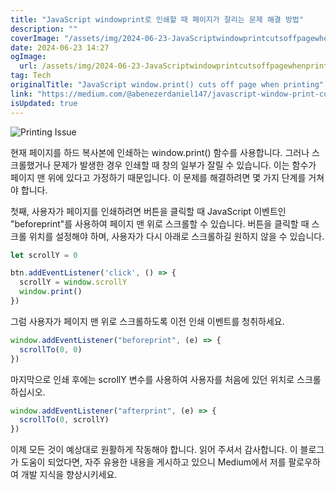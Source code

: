```yaml
---
title: "JavaScript windowprint로 인쇄할 때 페이지가 잘리는 문제 해결 방법"
description: ""
coverImage: "/assets/img/2024-06-23-JavaScriptwindowprintcutsoffpagewhenprinting_0.png"
date: 2024-06-23 14:27
ogImage: 
  url: /assets/img/2024-06-23-JavaScriptwindowprintcutsoffpagewhenprinting_0.png
tag: Tech
originalTitle: "JavaScript window.print() cuts off page when printing"
link: "https://medium.com/@abenezerdaniel147/javascript-window-print-cuts-off-page-when-printing-4cff3688d4aa"
isUpdated: true
---
```






![Printing Issue](/assets/img/2024-06-23-JavaScriptwindowprintcutsoffpagewhenprinting_0.png)

현재 페이지를 하드 복사본에 인쇄하는 window.print() 함수를 사용합니다. 그러나 스크롤했거나 문제가 발생한 경우 인쇄할 때 창의 일부가 잘릴 수 있습니다. 이는 함수가 페이지 맨 위에 있다고 가정하기 때문입니다. 이 문제를 해결하려면 몇 가지 단계를 거쳐야 합니다.

첫째, 사용자가 페이지를 인쇄하려면 버튼을 클릭할 때 JavaScript 이벤트인 "beforeprint"를 사용하여 페이지 맨 위로 스크롤할 수 있습니다. 버튼을 클릭할 때 스크롤 위치를 설정해야 하며, 사용자가 다시 아래로 스크롤하길 원하지 않을 수 있습니다.

```js
let scrollY = 0

btn.addEventListener('click', () => {
  scrollY = window.scrollY
  window.print()
})
```

<div class="content-ad"></div>

그럼 사용자가 페이지 맨 위로 스크롤하도록 이전 인쇄 이벤트를 청취하세요.

```js
window.addEventListener("beforeprint", (e) => {
  scrollTo(0, 0)
})
```

마지막으로 인쇄 후에는 scrollY 변수를 사용하여 사용자를 처음에 있던 위치로 스크롤하십시오.

```js
window.addEventListener("afterprint", (e) => {
  scrollTo(0, scrollY)
})
```

<div class="content-ad"></div>

이제 모든 것이 예상대로 원활하게 작동해야 합니다. 읽어 주셔서 감사합니다. 이 블로그가 도움이 되었다면, 자주 유용한 내용을 게시하고 있으니 Medium에서 저를 팔로우하여 개발 지식을 향상시키세요.